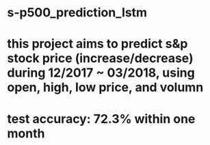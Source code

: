 # s-p500_prediction_lstm
# this project aims to predict s&p stock price (increase/decrease) during 12/2017 ~ 03/2018, using open, high, low price, and volumn
# test accuracy: 72.3% within one month
